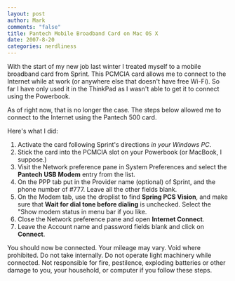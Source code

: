 ```yaml
--- 
layout: post
author: Mark
comments: "false"
title: Pantech Mobile Broadband Card on Mac OS X
date: 2007-8-20
categories: nerdliness
---
```

With the start of my new job last winter I treated myself to a mobile broadband card from Sprint.  This PCMCIA card allows me to connect to the Internet while at work (or anywhere else that doesn't have free Wi-Fi).  So far I have only used it in the ThinkPad as I wasn't able to get it to connect using the Powerbook.

As of right now, that is no longer the case.  The steps below allowed me to connect to the Internet using the Pantech 500 card.

Here's what I did:
<ol>
<li>Activate the card following Sprint's directions <i>in your Windows PC</i>.</li>
<li>Stick the card into the PCMCIA slot on your Powerbook (or MacBook, I suppose.)</li>
<li>Visit the Network preference pane in System Preferences and select the <strong>Pantech USB Modem</strong> entry from the list.</li>
<li>On the PPP tab put in the Provider name (optional) of Sprint, and the phone number of #777.  Leave all the other fields blank.</li>
<li>On the Modem tab, use the droplist to find <strong>Spring PCS Vision</strong>, and make sure that <strong>Wait for dial tone before dialing</strong> is unchecked.  Select the "Show modem status in menu bar if you like.</li>
<li>Close the Network preference pane and open <strong>Internet Connect</strong>.</li>
<li>Leave the Account name and password fields blank and click on <strong>Connect</strong>.
</ol>

You should now be connected.  Your mileage may vary.  Void where prohibited. Do not take internally.  Do not operate light machinery while connected. Not responsible for fire, pestilence, exploding batteries or other damage to you, your household, or computer if you follow these steps.
